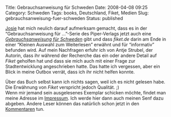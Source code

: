 Title: Gebrauchsanweisung für Schweden
Date: 2008-04-08 09:25
Category: Schweden
Tags: books, Deutschland, Fiket, Medien
Slug: gebrauchsanweisung-fuer-schweden
Status: published

[Josie](http://wulle.se/wordpress/) hat mich neulich darauf aufmerksam
gemacht, dass es in der “Gebrauchsanweisung für …”-Serie des
Piper-Verlags jetzt auch eine [*Gebrauchsanweisung für
Schweden*](http://www.piper-verlag.de/gebrauch/buch.php?id=12562&page=buchaz&sort=buch&auswahl=G&pagenum=6)
gibt und dass *fiket.de* darin am Ende in einer “Kleinen Auswahl zum
Weiterlesen” erwähnt und für “informativ” befunden wird. Auf mein
Nachfragen erfuhr ich von Antje Strubel, der Autorin, dass ihr während
der Recherche das ein oder andere Detail auf *Fiket* geholfen hat und
dass sie mich auch mit einer Frage zur Stadtentwicklung angeschrieben
hatte. Das hatte ich vergessen, aber ein Blick in meine Outbox verrät,
dass ich ihr nicht helfen konnte.

Über das Buch selbst kann ich nichts sagen, weil ich es nicht gelesen
habe. Die Erwähnung von *Fiket* verspricht jedoch Qualität. ;)  
Wenn mir jemand sein ausgelesenes Exemplar schicken möchte, findet man
meine Adresse im [Impressum](http://www.fiket.de/impressum/). Ich werde
hier dann auch meinen Senf dazu abgeben. Andere Leser können das
natürlich schon jetzt in den
[Kommentaren](http://www.fiket.de/2008/04/08/gebrauchsanweisung-fuer-schweden/#comments)
tun.


